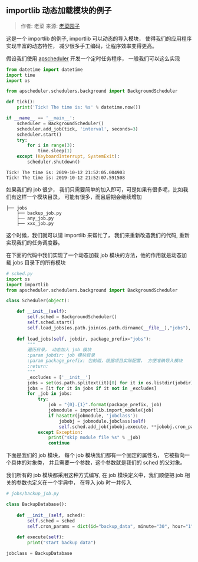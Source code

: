 ## importlib 动态加载模块的例子

> 作者: 老菜   来源: [老菜园子](https://github.com/laocaiyuan)

这是一个 importlib 的例子, importlib 可以动态的导入模块， 使得我们的应用程序实现丰富的动态特性， 减少很多手工编码，让程序效率变得更高。

假设我们使用 [apscheduler](https://github.com/agronholm/apscheduler) 开发一个定时任务程序， 一般我们可以这么实现



```python
from datetime import datetime
import time
import os

from apscheduler.schedulers.background import BackgroundScheduler

def tick():
    print('Tick! The time is: %s' % datetime.now())

if __name__ == '__main__':
    scheduler = BackgroundScheduler()
    scheduler.add_job(tick, 'interval', seconds=3)
    scheduler.start()
    try:
        for i in range(3):
            time.sleep(1)
    except (KeyboardInterrupt, SystemExit):
        scheduler.shutdown()

```

    Tick! The time is: 2019-10-12 21:52:05.004903
    Tick! The time is: 2019-10-12 21:52:07.591508
    

如果我们的 job 很少， 我们只需要简单的加入即可，可是如果有很多呢，比如我们有这样一个模块目录， 可能有很多，而且后期会继续增加

    ├── jobs
        ├── backup_job.py
        ├── any_job.py
        ├── xxx_job.py

这个时候，我们就可以请 importlib 来帮忙了， 我们来重新改造我们的代码, 重新实现我们的任务调度器。

在下面的代码中我们实现了一个动态加载 job 模块的方法，他的作用就是动态加载 jobs 目录下的所有模块



```python
# sched.py
import os
import importlib
from apscheduler.schedulers.background import BackgroundScheduler

class Scheduler(object):

    def __init__(self):
        self.sched = BackgroundScheduler()
        self.sched.start()
        self.load_jobs(os.path.join(os.path.dirname(__file__),"jobs"), package_prefix="jobs")
        
    def load_jobs(self, jobdir, package_prefix="jobs"):
        """
        遍历目录， 动态加入 job 模块
        :param jobdir: job 模块目录
        :param package_prefix: 包前缀，根据项目实际配置， 方便准确导入模块
        :return: 
        """
        _excludes = ['__init__']
        jobs = set(os.path.splitext(it)[0] for it in os.listdir(jobdir))
        jobs = [it for it in jobs if it not in _excludes]
        for _job in jobs:
            try:
                job = "{0}.{1}".format(package_prefix,_job)
                jobmodule = importlib.import_module(job)
                if hasattr(jobmodule, 'jobclass'):
                    jobobj = jobmodule.jobclass(self)
                    self.sched.add_job(jobobj.execute, **jobobj.cron_params)
            except Exception:
                print("skip module file %s" % _job)
                continue
```

下面是我们的 job 模块， 每个 job 模块我们都有一个固定的属性名， 它被指向一个具体的对象类， 并且需要一个参数，这个参数就是我们的 sched 的父对象。

我们所有的 job 模块都采用这种方式编写, 在 job 模块定义中，我们顺便把 job 相关的参数也定义在一个字典中， 在导入 job 时一并传入



```python
# jobs/backup_job.py

class BackupDatabase():
    
    def __init__(self, sched):
        self.sched = sched
        self.cron_params = dict(id="backup_data", minute="30", hour="1", day="*")
        
    def execute(self):
        print("start backup data")

jobclass = BackupDatabase

```
